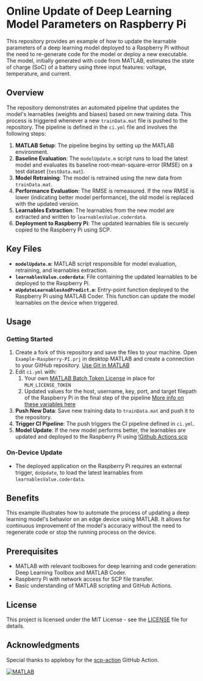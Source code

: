 # Online Update of Deep Learning Model Parameters on Raspberry Pi

This repository provides an example of how to update the learnable parameters of a deep learning model deployed to a Raspberry Pi without the need to re-generate code for the model or deploy a new executable. The model, initially generated with code from MATLAB, estimates the state of charge (SoC) of a battery using three input features: voltage, temperature, and current.

## Overview

The repository demonstrates an automated pipeline that updates the model's learnables (weights and biases) based on new training data. This process is triggered whenever a new `trainData.mat` file is pushed to the repository. The pipeline is defined in the `ci.yml` file and involves the following steps:

1. **MATLAB Setup**: The pipeline begins by setting up the MATLAB environment.
2. **Baseline Evaluation**: The `modelUpdate.m` script runs to load the latest model and evaluates its baseline root-mean-square-error (RMSE) on a test dataset (`testData.mat`).
3. **Model Retraining**: The model is retrained using the new data from `trainData.mat`.
4. **Performance Evaluation**: The RMSE is remeasured. If the new RMSE is lower (indicating better model performance), the old model is replaced with the updated version.
5. **Learnables Extraction**: The learnables from the new model are extracted and written to `learnablesValue.coderdata`.
6. **Deployment to Raspberry Pi**: The updated learnables file is securely copied to the Raspberry Pi using SCP.

## Key Files

- **`modelUpdate.m`**: MATLAB script responsible for model evaluation, retraining, and learnables extraction.
- **`learnablesValue.coderdata`**: File containing the updated learnables to be deployed to the Raspberry Pi.
- **`mUpdateLearnablesAndPredict.m`**: Entry-point function deployed to the Raspberry Pi using MATLAB Coder. This function can update the model learnables on the device when triggered.

## Usage

### Getting Started

1. Create a fork of this repository and save the files to your machine. Open `Example-Raspberry-PI.prj` in desktop MATLAB and create a connection to your GitHub repository. [Use Git in MATLAB](https://www.mathworks.com/help/matlab/matlab_prog/use-git-in-matlab.html)
2. Edit `ci.yml` with:
     1. Your own [MATLAB Batch Token License](https://github.com/mathworks-ref-arch/matlab-dockerfile/blob/main/alternates/non-interactive/MATLAB-BATCH.md) in place for `MLM_LICENSE_TOKEN`
     2. Updated values for the host, username, key, port, and target filepath of the Raspberry Pi in the final step of the pipeline [More info on these variables here](https://github.com/appleboy/scp-action)
4. **Push New Data**: Save new training data to `trainData.mat` and push it to the repository.
5. **Trigger CI Pipeline**: The push triggers the CI pipeline defined in `ci.yml`.
6. **Model Update**: If the new model performs better, the learnables are updated and deployed to the Raspberry Pi using [!Github Actions scp](https://github.com/marketplace/actions/scp-files)

### On-Device Update

- The deployed application on the Raspberry Pi requires an external trigger, `doUpdate`, to load the latest learnables from `learnablesValue.coderdata`.

## Benefits

This example illustrates how to automate the process of updating a deep learning model's behavior on an edge device using MATLAB. It allows for continuous improvement of the model's accuracy without the need to regenerate code or stop the running process on the device.

## Prerequisites

- MATLAB with relevant toolboxes for deep learning and code generation: Deep Learning Toolbox and MATLAB Coder.
- Raspberry Pi with network access for SCP file transfer.
- Basic understanding of MATLAB scripting and GitHub Actions.

## License

This project is licensed under the MIT License - see the [LICENSE](LICENSE) file for details.


## Acknowledgments

Special thanks to appleboy for the [scp-action](https://github.com/appleboy/scp-action) GitHub Action.

[![MATLAB](https://github.com/yuxudong1024/example-sandbox/actions/workflows/ci.yml/badge.svg)](https://github.com/yuxudong1024/example-sandbox/actions/workflows/ci.yml)
